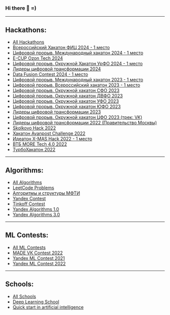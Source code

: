 ### Hi there 👋 =)
***
## Hackathons:
- [All Hackathons](../../../Hackathons)
- [Всероссийский Хакатон ФИЦ 2024 - 1 место](../../../Hack_FIC_2024)
- [Цифровой прорыв. Международный хакатон 2024 - 1 место](../../../Hack_AI_Atom)
- [E-CUP Ozon Tech 2024](../../../Hack_OZON_2024) 
- [Цифровой прорыв. Окружной Хакатон УрФО 2024 - 1 место](../../../Hack_AI_StroyClass_2024)
- [Лидеры цифровой трансформации 2024](../../../Hack_Leaders_2024)
- [Data Fusion Contest 2024 - 1 место](../../../Hack_ODS_2024)
- [Цифровой прорыв. Международный хакатон 2023 - 1 место](../../../Hack_AI_BurgerKing)
- [Цифровой прорыв. Всероссийский хакатон 2023 - 1 место](../../../Hack_AI_Samolet_2023)
- [Цифровой прорыв. Окружной хакатон СФО 2023](../../../Hack_AI_WildNature_2023)
- [Цифровой прорыв. Окружной хакатон ДВФО 2023](../../../Hack_AI_RZHD_2023)
- [Цифровой прорыв. Окружной хакатон УФО 2023](../../../Hack_AI_MosStroy_2023)
- [Цифровой прорыв. Окружной хакатон ЮФО 2023](../../../Hack_AI_CentralBank_2023)
- [Лидеры цифровой трансформации 2023](../../../Hack_Leaders_2023)
- [Цифровой прорыв. Окружной хакатон ЦФО 2023 (трек: VK)](../../../Hack_AI_VK_2023)
- [Лидеры цифровой трансформации 2022 (Правительство Москвы)](../../../Hack_Leaders_2022)
- [Skolkovo Hack 2022](../../../Hack_Skolkovo_2022)
- [Хакатон Avanpost Challenge 2022](../../../Hack_Avanpost_2022)
- [Идеатон X-MAS Hack 2022 - 1 место](../../../Hack_Ideaton_XMas_2022)
- [ВТБ MORE Tech 4.0 2022](../../../Hack_VTB_MORE_Tech_4)
- [ТурбоХакатон 2022](../../../Hack_TurboHack_2022)

***
## Algorithms:
- [All Algorithms](../../../Algorithms)
- [LeetCode Problems](../../../Algorithms/tree/master/leet_code)
- [Алгоритмы и структуры МФТИ](../../../Algorithms/tree/master/mipt_lections/mipt_lections/)
- [Yandex Contest](../../../Yandex_Contest)
- [Tinkoff Contest](../../../Tinkoff_Algorithms)
- [Yandex Algorithms 1.0](../../../Yandex_Contest/tree/main/Yandex_Algorithms_1_0)
- [Yandex Algorithms 3.0](../../../Yandex_Contest/tree/main/Yandex_Algorithms_3_0 (2023))

***
## ML Contests:
- [All ML Contests](../../../Contest)
- [MADE VK Contest 2022](../../../Contest/tree/master/MADE)
- [Yandex ML Contest 2021](../../../Yandex_Contest/tree/main/ML_Contest_2021)
- [Yandex ML Contest 2022](../../../Yandex_Contest/tree/main/ML_Contest_2022)


***
## Schools:
- [All Schools](../../../School)
- [Deep Learning School](../../../School/tree/master/dls)
- [Quick start in artificial intelligence](../../../School/tree/master/quick_start_ml_mipt)



<!--
**TimeNtWait/TimeNtWait** is a ✨ _special_ ✨ repository because its `README.md` (this file) appears on your GitHub profile.

Here are some ideas to get you started:

- 🔭 I’m currently working on ...
- 🌱 I’m currently learning ...
- 👯 I’m looking to collaborate on ...
- 🤔 I’m looking for help with ...
- 💬 Ask me about ...
- 📫 How to reach me: ...
- 😄 Pronouns: ...
- ⚡ Fun fact: ...
-->
